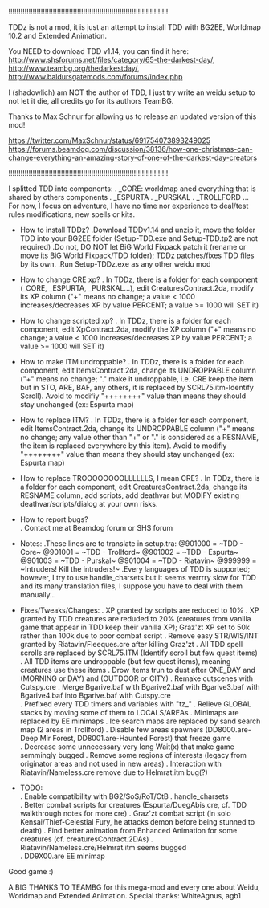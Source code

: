 
!!!!!!!!!!!!!!!!!!!!!!!!!!!!!!!!!!!!!!!!!!!!!!!!!!!!!!!!!!!!!!!!!!!!!!!!!!!!!!!

TDDz is not a mod, it is just an attempt to install TDD with BG2EE, Worldmap 10.2 and Extended Animation.

You NEED to download TDD v1.14, you can find it here: http://www.shsforums.net/files/category/65-the-darkest-day/, http://www.teambg.org/thedarkestday/, http://www.baldursgatemods.com/forums/index.php

I (shadowlich) am NOT the author of TDD, I just try write an weidu setup to not let it die, all credits go for its authors TeamBG.

Thanks to Max Schnur for allowing us to release an updated version of this mod!

https://twitter.com/MaxSchnur/status/691754073893249025
https://forums.beamdog.com/discussion/38136/how-one-christmas-can-change-everything-an-amazing-story-of-one-of-the-darkest-day-creators

!!!!!!!!!!!!!!!!!!!!!!!!!!!!!!!!!!!!!!!!!!!!!!!!!!!!!!!!!!!!!!!!!!!!!!!!!!!!!!!


I splitted TDD into components:
    . _CORE: worldmap aned everything that is shared by others components
    . _ESPURTA
    . _PURSKAL
    . _TROLLFORD
    ...
For now, I focus on adventure, I have no time nor experience to deal/test rules modifications, new spells or kits.


- How to install TDDz?
    .Download TDDv1.14 and unzip it, move the folder TDD into your BG2EE folder (Setup-TDD.exe and Setup-TDD.tp2 are not required)
    .Do not, DO NOT let BiG World Fixpack patch it (rename or move its BiG World Fixpack/TDD folder); TDDz patches/fixes TDD files by its own.
    .Run Setup-TDDz.exe as any other weidu mod
    
- How to change CRE xp?
	. In TDDz, there is a folder for each component (_CORE, _ESPURTA, _PURSKAL...), edit CreaturesContract.2da, modify its XP column ("+" means no change; a value < 1000 increases/decreases XP by value PERCENT; a value >= 1000 will SET it)
	
- How to change scripted xp?
	. In TDDz, there is a folder for each component, edit XpContract.2da, modify the XP column ("+" means no change; a value < 1000 increases/decreases XP by value PERCENT; a value >= 1000 will SET it)

- How to make ITM undroppable?
	. In TDDz, there is a folder for each component, edit ItemsContract.2da, change its UNDROPPABLE column ("+" means no change; "." make it undroppable, i.e. CRE keep the item but in STO, ARE, BAF, any others, it is replaced by SCRL75.itm-Identify Scroll). Avoid to modifiy "++++++++" value than means they should stay unchanged (ex: Espurta map)

- How to replace ITM?
	. In TDDz, there is a folder for each component, edit ItemsContract.2da, change its UNDROPPABLE column ("+" means no change; any value other than "+" or "." is considered as a RESNAME, the item is replaced everywhere by this item). Avoid to modifiy "++++++++" value than means they should stay unchanged (ex: Espurta map)
	
- How to replace TROOOOOOOOLLLLLLS, I mean CRE?
	. In TDDz, there is a folder for each component, edit CreaturesContract.2da, change its RESNAME column, add scripts, add deathvar but MODIFY existing deathvar/scripts/dialog at your own risks.
	
- How to report bugs?	
	. Contact me at Beamdog forum or SHS forum	    

- Notes:
    .These lines are to translate in setup.tra:
        @901000 = ~TDD - Core~
        @901001 = ~TDD - Trollford~
        @901002 = ~TDD - Espurta~ 
        @901003 = ~TDD - Purskal~ 
        @901004 = ~TDD - Riatavin~ 
        @999999 = ~Intruders! Kill the intruders!~
    .Every languages of TDD is supported; however, I try to use handle_charsets but it seems verrrry slow for TDD and its many translation files, I suppose you have to deal with them manually...                    


- Fixes/Tweaks/Changes:
	. XP granted by scripts are reduced to 10%
	. XP granted by TDD creatures are reduded to 20% (creatures from vanilla game that appear in TDD keep their vanilla XP); Graz'zt XP set to 50k rather than 100k due to poor combat script
	. Remove easy STR/WIS/INT granted by Riatavin/Fleeques.cre after killing Graz'zt
	. All TDD spell scrolls are replaced by SCRL75.ITM (Identify scroll but few quest items)
	. All TDD items are undroppable (but few quest items), meaning creatures use these items
	. Drow items trun to dust after ONE_DAY and (MORNING or DAY) and (OUTDOOR or CITY)
	. Remake cutscenes with Cutspy.cre
	. Merge Bgarive.baf with Bgarive2.baf with Bgarive3.baf with Bgarive4.baf into Bgarive.baf with Cutspy.cre	
	. Prefixed every TDD timers and variables with "tz_"
	. Relieve GLOBAL stacks by moving some of them to LOCALS/AREAs
	. Minimaps are replaced by EE minimaps
	. Ice search maps are replaced by sand search map (2 areas in Trollford)
	. Disable few areas spawners (DD8000.are-Deep Mir Forest, DD8001.are-Haunted Forest) that freeze game	
	. Decrease some unnecessary very long Wait(x) that make game semmingly bugged
	. Remove some regions of interests (legacy from originator areas and not used in new areas)
	. Interaction with Riatavin/Nameless.cre remove due to Helmrat.itm bug(?)

- TODO:		
	. Enable compatibility with BG2/SoS/RoT/CtB
	. handle_charsets	
	. Better combat scripts for creatures (Espurta/DuegAbis.cre, cf. TDD walkthrough notes for more cre)
	. Graz'zt combat script (in solo Kensai/Thief-Celestial Fury, he attacks demon before being stunned to death)
	. Find better animation from Enhanced Animation for some creatures (cf. creaturesContract.2DAs)
	. Riatavin/Nameless.cre/Helmrat.itm seems bugged	
	. DD9X00.are EE minimap
	

	
	
Good game :)

A BIG THANKS TO TEAMBG for this mega-mod and every one about Weidu, Worldmap and Extended Animation.
Special thanks: WhiteAgnus, agb1


